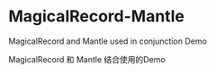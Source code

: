 # MagicalRecord-Mantle

MagicalRecord and Mantle used in conjunction Demo

MagicalRecord 和 Mantle 结合使用的Demo
